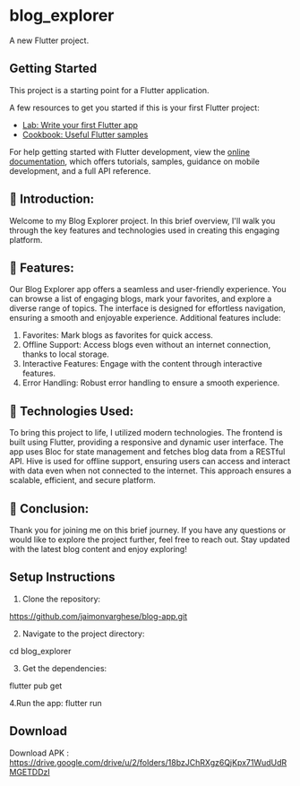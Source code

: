 # blog_explorer

A new Flutter project.

## Getting Started

This project is a starting point for a Flutter application.

A few resources to get you started if this is your first Flutter project:

- [Lab: Write your first Flutter app](https://docs.flutter.dev/get-started/codelab)
- [Cookbook: Useful Flutter samples](https://docs.flutter.dev/cookbook)

For help getting started with Flutter development, view the
[online documentation](https://docs.flutter.dev/), which offers tutorials,
samples, guidance on mobile development, and a full API reference.

## 🔎 Introduction:

Welcome to my Blog Explorer project. In this brief overview, I'll walk you through the key features and technologies used in creating this engaging platform.

## 🌟 Features:

Our Blog Explorer app offers a seamless and user-friendly experience. You can browse a list of engaging blogs, mark your favorites, and explore a diverse range of topics. The interface is designed for effortless navigation, ensuring a smooth and enjoyable experience. Additional features include:

   1. Favorites: Mark blogs as favorites for quick access.
   2. Offline Support: Access blogs even without an internet connection, thanks to local storage.
   3. Interactive Features: Engage with the content through interactive features.
   4. Error Handling: Robust error handling to ensure a smooth experience.

## 🌟 Technologies Used:

To bring this project to life, I utilized modern technologies. The frontend is built using Flutter, providing a responsive and dynamic user interface. The app uses Bloc for state management and fetches blog data from a RESTful API. Hive is used for offline support, ensuring users can access and interact with data even when not connected to the internet. This approach ensures a scalable, efficient, and secure platform.

## 🌟 Conclusion:

Thank you for joining me on this brief journey. If you have any questions or would like to explore the project further, feel free to reach out. Stay updated with the latest blog content and enjoy exploring!

## Setup Instructions

1. Clone the repository:

  https://github.com/jaimonvarghese/blog-app.git

2. Navigate to the project directory:

  cd blog_explorer

3. Get the dependencies:

  flutter pub get

4.Run the app:
  flutter run

## Download 
 Download APK : https://drive.google.com/drive/u/2/folders/18bzJChRXgz6QjKpx71WudUdRMGETDDzI
